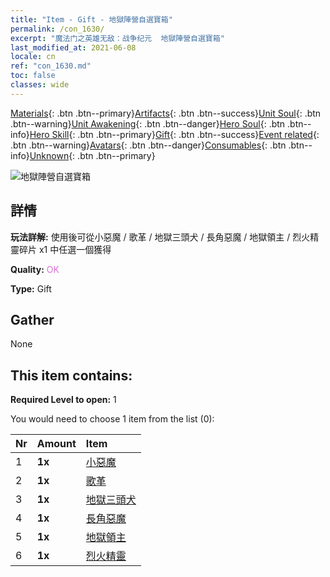 ```yaml
---
title: "Item - Gift - 地獄陣營自選寶箱"
permalink: /con_1630/
excerpt: "魔法门之英雄无敌：战争纪元  地獄陣營自選寶箱"
last_modified_at: 2021-06-08
locale: cn
ref: "con_1630.md"
toc: false
classes: wide
---
```

 [Materials](/ItemsCN/){: .btn .btn--primary}[Artifacts](/ItemsCN/Artifacts/){: .btn .btn--success}[Unit Soul](/ItemsCN/UnitSoul/){: .btn .btn--warning}[Unit Awakening](/ItemsCN/UnitAwakening/){: .btn .btn--danger}[Hero Soul](/ItemsCN/HeroSoul/){: .btn .btn--info}[Hero Skill](/ItemsCN/HeroSkill/){: .btn .btn--primary}[Gift](/ItemsCN/Gift/){: .btn .btn--success}[Event related](/ItemsCN/Events/){: .btn .btn--warning}[Avatars](/ItemsCN/Avatars/){: .btn .btn--danger}[Consumables](/ItemsCN/Consumables/){: .btn .btn--info}[Unknown](/ItemsCN/Unknown/){: .btn .btn--primary}

 ![地獄陣營自選寶箱](/images/t/i_907246.png)

## 詳情
 **玩法詳解:** 使用後可從小惡魔 / 歌革 / 地獄三頭犬 / 長角惡魔 / 地獄領主 / 烈火精靈碎片 x1 中任選一個獲得

 **Quality:** <span style="color: #DA70D6">OK</span>

 **Type:** Gift

## Gather

  None

## This item contains:

 **Required Level to open:** 1

 You would need to choose 1 item from the list (0):

  | Nr | Amount |     Item    |
  |:---|:-------|:------------|
  | 1 |  **1x** | [小惡魔](/cn/Items/unt_226/) |  | 
  | 2 |  **1x** | [歌革](/cn/Items/unt_227/) |  | 
  | 3 |  **1x** | [地獄三頭犬](/cn/Items/unt_228/) |  | 
  | 4 |  **1x** | [長角惡魔](/cn/Items/unt_229/) |  | 
  | 5 |  **1x** | [地獄領主](/cn/Items/unt_230/) |  | 
  | 6 |  **1x** | [烈火精靈](/cn/Items/unt_231/) |  | 
